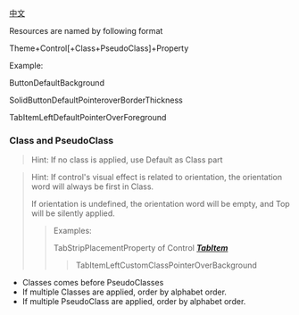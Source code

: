 [中文](./NamingConventions_CN.md "命名约定")

Resources are named by following format

Theme+Control[+Class+PseudoClass]+Property

Example:

ButtonDefaultBackground

SolidButtonDefaultPointeroverBorderThickness

TabItemLeftDefaultPointerOverForeground

### Class and PseudoClass

> Hint: If no class is applied, use Default as Class part

> Hint: If control's visual effect is related to orientation, the orientation word will always be first in Class. 
>
> If orientation is undefined, the orientation word will be empty, and Top will be silently applied.
>
> > Examples: 
> >
> > TabStripPlacementProperty of Control ***[TabItem](./MetaOverlay.Avalonia/Controls/TabItem.axaml)***
> > >TabItemLeftCustomClassPointerOverBackground

- Classes comes before PseudoClasses
- If multiple Classes are applied, order by alphabet order.
- If multiple PseudoClass are applied, order by alphabet order.